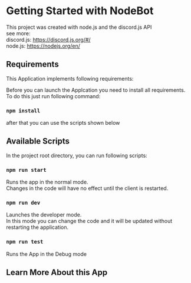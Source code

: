 # Getting Started with NodeBot

This project was created with node.js and the discord.js API
<br>see more:
<br>discord.js: https://discord.js.org/#/
<br>node.js: https://nodejs.org/en/

## Requirements
This Application implements following requirements:

Before you can launch the Applcation you need to install all requirements.
To do this just run following command:

### `npm install`

after that you can use the scripts shown below 

## Available Scripts

In the project root directory, you can run following scripts:

### `npm run start`

Runs the app in the normal mode.\
Changes in the code will have no effect until the client is restarted.

### `npm run dev`

Launches the developer mode.\
In this mode you can change the code and it will be updated without
restarting the application.

### `npm run test`

Runs the App in the Debug mode

## Learn More About this App
